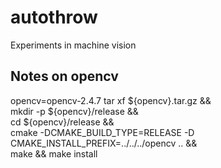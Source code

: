 autothrow
=========

Experiments in machine vision

Notes on opencv
---------------
opencv=opencv-2.4.7
tar xf ${opencv}.tar.gz && \
mkdir -p ${opencv}/release && \
cd ${opencv}/release && \
cmake -DCMAKE_BUILD_TYPE=RELEASE -D CMAKE_INSTALL_PREFIX=../../../opencv .. && \
make && make install
